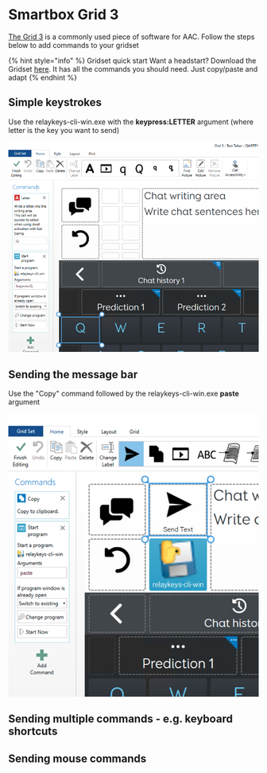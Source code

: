 # Smartbox Grid 3

[The Grid 3](https://thinksmartbox.com/product/grid-3) is a commonly used piece of software for AAC. Follow the steps below to add commands to your gridset

{% hint style="info" %}
Gridset quick start Want a headstart? Download the Gridset [here](https://github.com/AceCentre/RelayKeys/raw/master/resources/aac-software/RelayKeys.gridset). It has all the commands you should need. Just copy/paste and adapt&#x20;
{% endhint %}

## Simple keystrokes

Use the relaykeys-cli-win.exe with the **keypress:LETTER** argument (where letter is the key you want to send)

![](<../.gitbook/assets/Screenshot 2022-06-28 at 10.27.13.png>)

## Sending the message bar

Use the "Copy" command followed by the relaykeys-cli-win.exe **paste** argument

![](<../.gitbook/assets/Screenshot 2022-06-28 at 10.26.48.png>)

## Sending multiple commands - e.g. keyboard shortcuts

## Sending mouse commands
